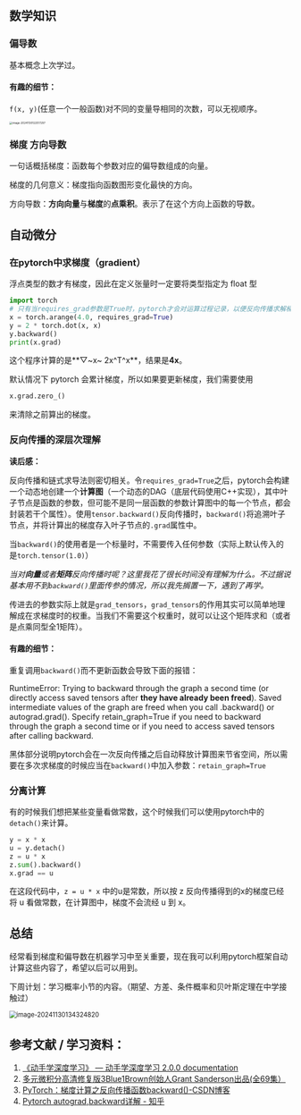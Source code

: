 ## 数学知识

### 偏导数

基本概念上次学过。

#### 有趣的细节：

`f(x, y)`(任意一个一般函数)对不同的变量导相同的次数，可以无视顺序。

<img src="C:\Users\Muschuang123\AppData\Roaming\Typora\typora-user-images\image-20241130122517297.png" alt="image-20241130122517297" style="zoom: 33%;" />

### 梯度 方向导数

一句话概括梯度：函数每个参数对应的偏导数组成的向量。

梯度的几何意义：梯度指向函数图形变化最快的方向。

方向导数：**方向向量**与**梯度**的**点乘积**。表示了在这个方向上函数的导数。

## 自动微分

### 在pytorch中求梯度（gradient）

浮点类型的数才有梯度，因此在定义张量时一定要将类型指定为 float 型

```python
import torch
# 只有当requires_grad参数是True时，pytorch才会对运算过程记录，以便反向传播求解梯度
x = torch.arange(4.0, requires_grad=True)
y = 2 * torch.dot(x, x) 
y.backward()
print(x.grad)
```

这个程序计算的是**▽~x~ 2x^T^x**，结果是**4x**。

默认情况下 pytorch 会累计梯度，所以如果要更新梯度，我们需要使用

```python
x.grad.zero_()
```

来清除之前算出的梯度。

### 反向传播的深层次理解

**读后感：**

反向传播和链式求导法则密切相关。令`requires_grad=True`之后，pytorch会构建一个动态地创建一个**计算图**（一个动态的DAG（底层代码使用C++实现），其中叶子节点是函数的参数，但可能不是同一层函数的参数计算图中的每一个节点，都会封装若干个属性）。使用`tensor.backward()`反向传播时，`backward()`将追溯叶子节点，并将计算出的梯度存入叶子节点的`.grad`属性中。

当`backward()`的使用者是一个标量时，不需要传入任何参数（实际上默认传入的是`torch.tensor(1.0)`）

*当对**向量**或者**矩阵**反向传播时呢？这里我花了很长时间没有理解为什么。不过据说基本用不到`backward()`里面传参的情况，所以我先搁置一下，遇到了再学。*

传进去的参数实际上就是`grad_tensors`，`grad_tensors`的作用其实可以简单地理解成在求梯度时的权重。当我们不需要这个权重时，就可以让这个矩阵求和（或者是点乘同型全1矩阵）。

#### 有趣的细节：

重复调用`backward()`而不更新函数会导致下面的报错：

RuntimeError: Trying to backward through the graph a second time (or directly access saved tensors after **they have already been freed**). Saved intermediate values of the graph are freed when you call .backward() or autograd.grad(). Specify retain_graph=True if you need to backward through the graph a second time or if you need to access saved tensors after calling backward.

黑体部分说明pytorch会在一次反向传播之后自动释放计算图来节省空间，所以需要在多次求梯度的时候应当在`backward()`中加入参数：`retain_graph=True`

### 分离计算

有的时候我们想把某些变量看做常数，这个时候我们可以使用pytorch中的`detach()`来计算。

```python
y = x * x
u = y.detach()
z = u * x
z.sum().backward()
x.grad == u
```

在这段代码中，`z = u * x` 中的u是常数，所以按 z 反向传播得到的x的梯度已经将 u 看做常数，在计算图中，梯度不会流经 u 到 x。

## 总结

经常看到梯度和偏导数在机器学习中至关重要，现在我可以利用pytorch框架自动计算这些内容了，希望以后可以用到。

下周计划：学习概率小节的内容。（期望、方差、条件概率和贝叶斯定理在中学接触过）

<img src="C:\Users\Muschuang123\AppData\Roaming\Typora\typora-user-images\image-20241130134324820.png" alt="image-20241130134324820" style="zoom: 80%;" />

## 参考文献 / 学习资料：

1. [《动手学深度学习》 — 动手学深度学习 2.0.0 documentation](https://zh-v2.d2l.ai/)
2. [多元微积分高清修复版3Blue1Brown创始人Grant Sanderson出品(全69集）](https://www.bilibili.com/video/BV1UB4y1b7ac)
3. [PyTorch：梯度计算之反向传播函数backward()-CSDN博客](https://blog.csdn.net/baidu_38797690/article/details/122180655)
4. [Pytorch autograd,backward详解 - 知乎](https://zhuanlan.zhihu.com/p/83172023)

